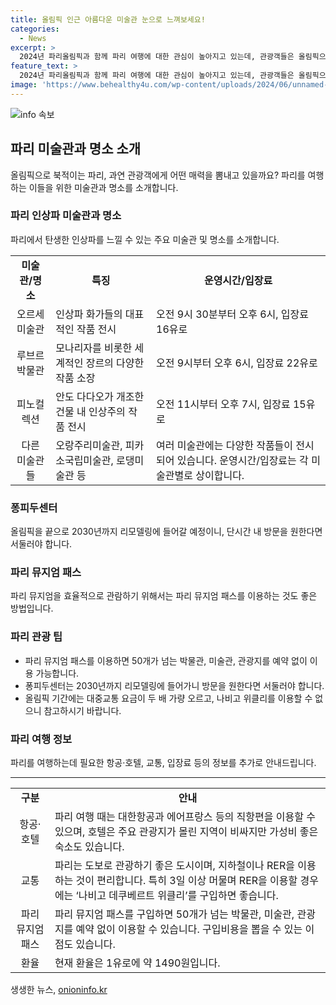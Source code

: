 ```yaml
---
title: 올림픽 인근 아름다운 미술관 눈으로 느껴보세요!
categories:
  - News
excerpt: >
  2024년 파리올림픽과 함께 파리 여행에 대한 관심이 높아지고 있는데, 관광객들은 올림픽으로 인한 물가 상승과 관광지 제한 때문에 어려움을 겪을 수 있다. 그러나 파리는 미술사조의 인상파 탄생 150주년을 맞아 미술관이 풍성한 전시를 선보이고 있다. 오르세미술관과 피카소 국립미술관 등을 포함한 다양한 미술관에서 인상파 작품을 감상할 수 있으며, 파리의 핫플레이스로 손꼽히는 피노컬렉션에서는 ‘흐르는 대로의 세상’ 전시회가 진행되고 있다. 또한, 올림픽이 끝난 뒤 리모델링에 들어갈 퐁피두센터나 근대 조각의 아버지로 불리는 로댕미술관도 관람할 가치가 있는 곳이다. 하지만 올림픽 기간에는 여행 요금이 올라갈 수 있으니, 방문 계획을 세울 때 유의해야 한다.
feature_text: >
  2024년 파리올림픽과 함께 파리 여행에 대한 관심이 높아지고 있는데, 관광객들은 올림픽으로 인한 물가 상승과 관광지 제한 때문에 어려움을 겪을 수 있다. 그러나 파리는 미술사조의 인상파 탄생 150주년을 맞아 미술관이 풍성한 전시를 선보이고 있다. 오르세미술관과 피카소 국립미술관 등을 포함한 다양한 미술관에서 인상파 작품을 감상할 수 있으며, 파리의 핫플레이스로 손꼽히는 피노컬렉션에서는 ‘흐르는 대로의 세상’ 전시회가 진행되고 있다. 또한, 올림픽이 끝난 뒤 리모델링에 들어갈 퐁피두센터나 근대 조각의 아버지로 불리는 로댕미술관도 관람할 가치가 있는 곳이다. 하지만 올림픽 기간에는 여행 요금이 올라갈 수 있으니, 방문 계획을 세울 때 유의해야 한다.
image: 'https://www.behealthy4u.com/wp-content/uploads/2024/06/unnamed-file.png'
---
```


<p><img src="https://www.behealthy4u.com/wp-content/uploads/2024/06/unnamed-file.png" alt="info 속보" /></p>

<h2 data-ke-size="size26">파리 미술관과 명소 소개</h2>

<p data-ke-size="size16">올림픽으로 북적이는 파리, 과연 관광객에게 어떤 매력을 뽐내고 있을까요? 파리를 여행하는 이들을 위한 미술관과 명소를 소개합니다.</p>

<h3 data-ke-size="size24"><b>파리 인상파 미술관과 명소</b></h3>

<p data-ke-size="size16">파리에서 탄생한 인상파를 느낄 수 있는 주요 미술관 및 명소를 소개합니다.</p>

<table>
  <tr>
    <td style="text-align: center; height: 17px;"><b>미술관/명소</b></td>
    <td style="text-align: center; height: 17px;"><b>특징</b></td>
    <td style="text-align: center; height: 17px;"><b>운영시간/입장료</b></td>
  </tr>
  <tr>
    <td style="text-align: center; height: 17px;">오르세미술관</td>
    <td>인상파 화가들의 대표적인 작품 전시</td>
    <td>오전 9시 30분부터 오후 6시, 입장료 16유로</td>
  </tr>
  <tr>
    <td style="text-align: center; height: 17px;">루브르박물관</td>
    <td>모나리자를 비롯한 세계적인 장르의 다양한 작품 소장</td>
    <td>오전 9시부터 오후 6시, 입장료 22유로</td>
  </tr>
  <tr>
    <td style="text-align: center; height: 17px;">피노컬렉션</td>
    <td>안도 다다오가 개조한 건물 내 인상주의 작품 전시</td>
    <td>오전 11시부터 오후 7시, 입장료 15유로</td>
  </tr>
  <tr>
    <td style="text-align: center; height: 17px;">다른 미술관들</td>
    <td>오랑주리미술관, 피카소국립미술관, 로댕미술관 등</td>
    <td>여러 미술관에는 다양한 작품들이 전시되어 있습니다. 운영시간/입장료는 각 미술관별로 상이합니다.</td>
  </tr>
</table>

<h3 data-ke-size="size24"><b>퐁피두센터</b></h3>

<p data-ke-size="size16">올림픽을 끝으로 2030년까지 리모델링에 들어갈 예정이니, 단시간 내 방문을 원한다면 서둘러야 합니다.</p>

<h3 data-ke-size="size24"><b>파리 뮤지엄 패스</b></h3>

<p data-ke-size="size16">파리 뮤지엄을 효율적으로 관람하기 위해서는 파리 뮤지엄 패스를 이용하는 것도 좋은 방법입니다.</p>

<h3 data-ke-size="size24"><b>파리 관광 팁</b></h3>

<ul>
  <li>파리 뮤지엄 패스를 이용하면 50개가 넘는 박물관, 미술관, 관광지를 예약 없이 이용 가능합니다.</li>
  <li>퐁피두센터는 2030년까지 리모델링에 들어가니 방문을 원한다면 서둘러야 합니다.</li>
  <li>올림픽 기간에는 대중교통 요금이 두 배 가량 오르고, 나비고 위클리를 이용할 수 없으니 참고하시기 바랍니다.</li>
</ul>

<h3 data-ke-size="size24"><b>파리 여행 정보</b></h3>

<p data-ke-size="size16">파리를 여행하는데 필요한 항공·호텔, 교통, 입장료 등의 정보를 추가로 안내드립니다.</p>

<hr>

<table>
  <tr>
    <td style="text-align: center; height: 17px;"><b>구분</b></td>
    <td style="text-align: center; height: 17px;"><b>안내</b></td>
  </tr>
  <tr>
    <td style="text-align: center; height: 17px;">항공·호텔</td>
    <td>파리 여행 때는 대한항공과 에어프랑스 등의 직항편을 이용할 수 있으며, 호텔은 주요 관광지가 몰린 지역이 비싸지만 가성비 좋은 숙소도 있습니다.</td>
  </tr>
  <tr>
    <td style="text-align: center; height: 17px;">교통</td>
    <td>파리는 도보로 관광하기 좋은 도시이며, 지하철이나 RER을 이용하는 것이 편리합니다. 특히 3일 이상 머물며 RER을 이용할 경우에는 ‘나비고 데쿠베르트 위클리’를 구입하면 좋습니다.</td>
  </tr>
  <tr>
    <td style="text-align: center; height: 17px;">파리 뮤지엄 패스</td>
    <td>파리 뮤지엄 패스를 구입하면 50개가 넘는 박물관, 미술관, 관광지를 예약 없이 이용할 수 있습니다. 구입비용을 뽑을 수 있는 이점도 있습니다.</td>
  </tr>
  <tr>
    <td style="text-align: center; height: 17px;">환율</td>
    <td>현재 환율은 1유로에 약 1490원입니다.</td>
  </tr>
</table>
생생한 뉴스, <a href="https://onioninfo.kr" rel="dofollow">onioninfo.kr</a>


